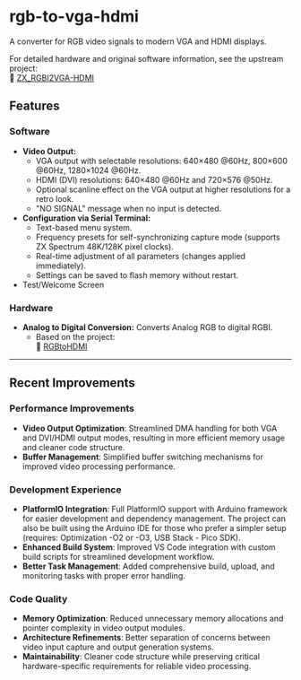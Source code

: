 # rgb-to-vga-hdmi

A converter for RGB video signals to modern VGA and HDMI displays.

For detailed hardware and original software information, see the upstream project:  
🔗 [ZX_RGBI2VGA-HDMI](https://github.com/AlexEkb4ever/ZX_RGBI2VGA-HDMI/)

## Features

### Software

- **Video Output:**
  - VGA output with selectable resolutions: 640×480 @60Hz, 800×600 @60Hz, 1280×1024 @60Hz.
  - HDMI (DVI) resolutions: 640×480 @60Hz and 720×576 @50Hz.
  - Optional scanline effect on the VGA output at higher resolutions for a retro look.
  - "NO SIGNAL" message when no input is detected.
- **Configuration via Serial Terminal:**
  - Text-based menu system.
  - Frequency presets for self-synchronizing capture mode (supports ZX Spectrum 48K/128K pixel clocks).
  - Real-time adjustment of all parameters (changes applied immediately).
  - Settings can be saved to flash memory without restart.
- Test/Welcome Screen

### Hardware

- **Analog to Digital Conversion:** Converts Analog RGB to digital RGBI.
  - Based on the project:  
🔗 [RGBtoHDMI](https://github.com/hoglet67/RGBtoHDMI)

---

## Recent Improvements

### Performance Improvements

- **Video Output Optimization**: Streamlined DMA handling for both VGA and DVI/HDMI output modes, resulting in more efficient memory usage and cleaner code structure.
- **Buffer Management**: Simplified buffer switching mechanisms for improved video processing performance.

### Development Experience

- **PlatformIO Integration**: Full PlatformIO support with Arduino framework for easier development and dependency management. The project can also be built using the Arduino IDE for those who prefer a simpler setup (requires: Optimization -O2 or -O3, USB Stack - Pico SDK).
- **Enhanced Build System**: Improved VS Code integration with custom build scripts for streamlined development workflow.
- **Better Task Management**: Added comprehensive build, upload, and monitoring tasks with proper error handling.

### Code Quality

- **Memory Optimization**: Reduced unnecessary memory allocations and pointer complexity in video output modules.
- **Architecture Refinements**: Better separation of concerns between video input capture and output generation systems.
- **Maintainability**: Cleaner code structure while preserving critical hardware-specific requirements for reliable video processing.
